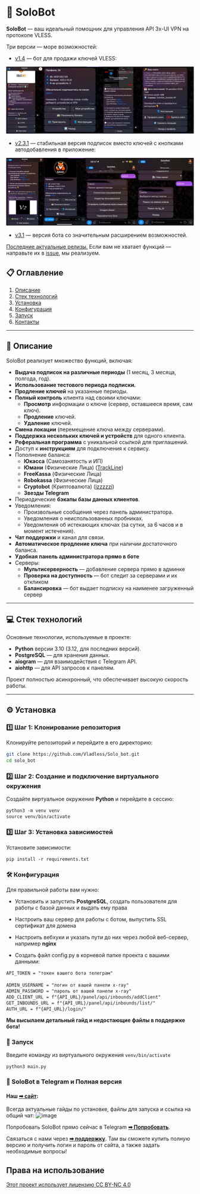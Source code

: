 # 🚀 SoloBot

**SoloBot** — ваш идеальный помощник для управления API 3x-UI VPN на протоколе VLESS.

Три версии — море возможностей:

- [v1.4](https://github.com/Vladless/Solo_bot/releases/tag/v1.4) — бот для продажи ключей VLESS:

![](.github/images/preview_v1.jpg)

- [v2.3.1](https://github.com/Vladless/Solo_bot/releases/tag/v2.3.1) — стабильная версия подписок вместо ключей с
  кнопками автодобавления в приложение:

![](.github/images/preview_v2.jpg)

- [v3.1](https://github.com/Vladless/Solo_bot/releases/tag/v3.1) — версия бота со значительным расширением возможностей.

[Последние актуальные релизы.](https://github.com/Vladless/Solo_bot/releases)
Если вам не хватает функций — направьте их в [issue](https://github.com/Vladless/Solo_bot/issues), мы реализуем.

## 📋 Оглавление

1. [Описание](#-описание)
2. [Стек технологий](#-стек-технологий)
3. [Установка](#-установка)
4. [Конфигурация](#-конфигурация)
5. [Запуск](#-запуск)
6. [Контакты](#-solobot-в-telegram-и-полная-версия)

---

## 📖 Описание

SoloBot реализует множество функций, включая:

- **Выдача подписок на различные периоды** (1 месяц, 3 месяца, полгода, год).
- **Использование тестового периода подписки.**
- **Продление ключей** на указанные периоды.
- **Полный контроль** клиента над своими ключами:
    - **Просмотр** информации о ключе (сервер, оставшееся время, сам ключ).
    - **Продление** ключей.
    - **Удаление** ключей.
- **Смена локации** (перемещение ключа между серверами).
- **Поддержка нескольких ключей и устройств** для одного клиента.
- **Реферальная программа** с уникальной ссылкой для приглашений.
- Доступ к **инструкциям** для подключения к сервису.
- Пополнение баланса:
    * **Юкасса** (Самозанятость и ИП)
    * **Юмани** (Физические Лица) ([TrackLine](https://github.com/TrackLine))
    * **FreeKassa** (Физические Лица)
    * **Robokassa** (Физические Лица)
    * **Cryptobot** (Криптовалюта) ([izzzzzi](https://github.com/izzzzzi))
    * **Звезды Telegram**
- Периодические **бэкапы базы данных клиентов**.
- Уведомления:
    - Произвольные сообщения через панель администратора.
    - Уведомления о неиспользованных пробниках.
    - Уведомления об истекающих ключах (за сутки, за 6 часов и в момент истечения).
- **Чат поддержки** и канал для связи.
- **Автоматическое продление ключа** при наличии достаточного баланса.
- **Удобная панель администратора прямо в боте**
- Серверы:
    - **Мультисерверность** — добавление сервера прямо в админке
    - **Проверка на доступность** — бот следит за серверами и их откликом
    - **Балансировка** — бот выдает подписку на наименее загруженный сервер

---

## 💻 Стек технологий

Основные технологии, используемые в проекте:

- **Python** версии 3.10 (3.12, для последних версий).
- **PostgreSQL** — для хранения данных.
- **aiogram** — для взаимодействия с Telegram API.
- **aiohttp** — для API запросов к панелям.

Проект полностью асинхронный, что обеспечивает высокую скорость работы.

---

## ⚙️ Установка

### 1️⃣ Шаг 1: Клонирование репозитория

Клонируйте репозиторий и перейдите в его директорию:

```bash
git clone https://github.com/Vladless/Solo_bot.git
cd solo_bot
```

### 2️⃣ Шаг 2: Создание и подключение виртуального окружения

Создайте виртуальное окружение **Python** и перейдите в сессию:

```
python3 -m venv venv
source venv/bin/activate
```

### 3️⃣ Шаг 3: Установка зависимостей

Установите зависимости:

```
pip install -r requirements.txt
```

### 🛠️ Конфигурация

Для правильной работы вам нужно:

* Установить и запустить **PostgreSQL**, создать пользователя для работы с базой данных и выдать ему права
* Настроить ваш сервер для работы с ботом, выпустить SSL сертификат для домена
* Настроить вебхуки и указать пути до них через любой веб-сервер, например **nginx**

* Создать файл config.py в корневой папке проекта с вашими данными:

```
API_TOKEN = "токен вашего бота телеграм"

ADMIN_USERNAME = "логин от вашей панели x-ray"
ADMIN_PASSWORD = "пароль от вашей панели x-ray"
ADD_CLIENT_URL = f"{API_URL}/panel/api/inbounds/addClient"
GET_INBOUNDS_URL = f"{API_URL}/panel/api/inbounds/list/"
AUTH_URL = f"{API_URL}/login/"
```

**Мы высылаем детальный гайд и недостающие файлы в поддержке бота!**

### 🚀 Запуск

Введите команду из виртуального окружения `venv/bin/activate`

```
python3 main.py
```

### 🔗 SoloBot в Telegram и Полная версия

#### Наш [**➡ сайт**](https://pocomacho.ru/solonetbot/):

Всегда актуальные гайды по установке, файлы для запуска и ссылка на общий чат:
![image](https://github.com/user-attachments/assets/737fbc21-e4b1-4c69-9323-71284d34e454)

Попробовать SoloBot прямо сейчас в Telegram [**➡ Попробовать**](https://t.me/SoloNetVPN_bot).

Связаться с нами через [**➡ поддержку**](https://t.me/solonet_sup). Там вы сможете купить полную версию и получить логин
и пароль от сайта, а также задать необходимые вопросы!

## Права на использование

[Этот проект использует лицензию CC BY-NC 4.0](LICENSE)